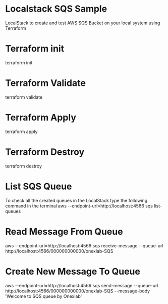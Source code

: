 # Localstack SQS Sample
LocalStack to create and test AWS SQS Bucket on your local system using Terraform

# Terraform init 
terraform init

# Terraform Validate
terraform validate

# Terraform Apply
terraform apply

# Terraform Destroy
terraform destroy

# List SQS Queue
To check all the created queues in the LocalStack type the following command in the terminal
aws --endpoint-url=http://localhost:4566 sqs list-queues

# Read Message From Queue 
aws --endpoint-url=http://localhost:4566 sqs receive-message --queue-url http://localhost:4566/000000000000/onexlab-SQS

# Create New Message To Queue 
aws --endpoint-url=http://localhost:4566 sqs send-message --queue-url http://localhost:4566/000000000000/onexlab-SQS --message-body 'Welcome to SQS queue by Onexlab'
